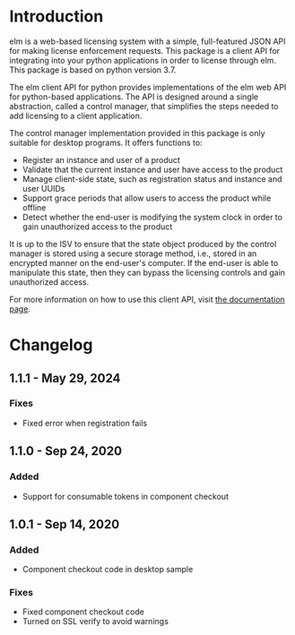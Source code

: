 # Introduction

elm is a web-based licensing system with a simple, full-featured 
JSON API for making license enforcement requests. This package
is a client API for integrating into your python applications
in order to license through elm. This package is based on python
version 3.7.

The elm client API for python provides implementations of the elm 
web API for python-based applications. The API is designed around
a single abstraction, called a control manager, that simplifies 
the steps needed to add licensing to a client application. 

The control manager implementation provided in this package is
only suitable for desktop programs. It offers functions to:
- Register an instance and user of a product
- Validate that the current instance and user have access to the
  product
- Manage client-side state, such as registration status and
  instance and user UUIDs
- Support grace periods that allow users to access the product
  while offline
- Detect whether the end-user is modifying the system clock in
  order to gain unauthorized access to the product
  
It is up to the ISV to ensure that the state object produced
by the control manager is stored using a secure storage method,
i.e., stored in an encrypted manner on the end-user's computer.
If the end-user is able to manipulate this state, then they can
bypass the licensing controls and gain unauthorized access.

For more information on how to use this client API, visit
[the documentation page](https://evoleap.github.io/elmdocs).  

# Changelog
## 1.1.1 - May 29, 2024
### Fixes
- Fixed error when registration fails
## 1.1.0 - Sep 24, 2020
### Added
- Support for consumable tokens in component checkout
## 1.0.1 - Sep 14, 2020
### Added
- Component checkout code in desktop sample
### Fixes
- Fixed component checkout code
- Turned on SSL verify to avoid warnings

